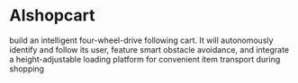 # AIshopcart
 build an intelligent four-wheel-drive following cart. It will autonomously identify and follow its user, feature smart obstacle avoidance, and integrate a height-adjustable loading platform for convenient item transport during shopping
